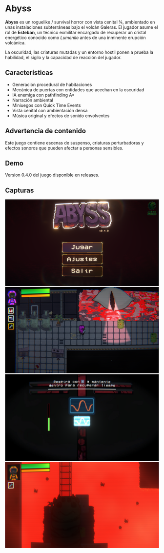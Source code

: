 # Abyss

**Abyss** es un roguelike / survival horror con vista cenital ¾, ambientado en unas instalaciones subterráneas bajo el volcán Galeras. El jugador asume el rol de **Esteban**, un técnico exmilitar encargado de recuperar un cristal energético conocido como *Lumenilo* antes de una inminente erupción volcánica.

La oscuridad, las criaturas mutadas y un entorno hostil ponen a prueba la habilidad, el sigilo y la capacidad de reacción del jugador.

## Características

- Generación procedural de habitaciones
- Mecánica de puertas con entidades que acechan en la oscuridad
- IA enemiga con pathfinding A*
- Narración ambiental
- Miniuegos con Quick Time Events
- Vista cenital con ambientación densa
- Música original y efectos de sonido envolventes

## Advertencia de contenido

Este juego contiene escenas de suspenso, criaturas perturbadoras y efectos sonoros que pueden afectar a personas sensibles.

## Demo

Version 0.4.0 del juego disponible en releases.

## Capturas

![Game](./media/snapABYSS1.png)
![Game](./media/snapABYSS3.png)
![Game](./media/snapABYSS4.png)
![Game](./media/snapABYSS6.png)





